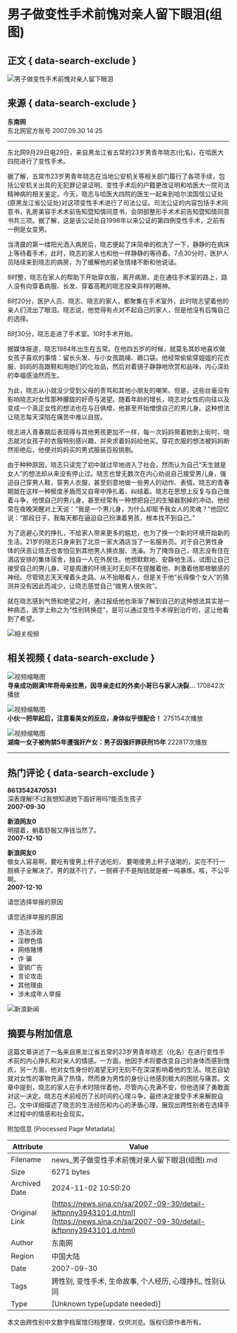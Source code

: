 # 男子做变性手术前愧对亲人留下眼泪(组图)

## 正文 { data-search-exclude }


![男子做变性手术前愧对亲人留下眼泪](https://n.sinaimg.cn/sinakd10200/360/w180h180/20221208/d315-b9f6c7330e2811176dbb45d1211f3575.jpg)

## 来源 { data-search-exclude }

**东南网**  
东北网官方账号 2007.09.30 14:25

---

东北网9月29日电29日，来自黑龙江省五常的23岁男青年晓志(化名)，在哈医大四院进行了变性手术。

据了解，五常市23岁男青年晓志在当地公安机关等相关部门履行了各项手续，包括公安机关出具的无犯罪记录证明、变性手术后的户籍更改证明和哈医大一院司法精神病的相关鉴定。今天，晓志与哈医大四院的医生一起来到哈尔滨国信公证处(原黑龙江省公证处)对这项变性手术进行了司法公证。司法公证的内容包括手术同意书，乳房美容手术术前告知暨知情同意书，会阴部整形手术术前告知暨知情同意书共三项。据了解，这是该公证处自1998年以来公证的第四例变性手术，之前有一例是女变男。

当清晨的第一缕阳光洒入病房后，晓志便起了床简单的梳洗了一下，静静的在病床上等待着手术，此时，晓志的家人也和他一样静静的等待着。7点30分时，医护人员陆续来到晓志的病房，为了缓解他的紧张情绪不断和他说话。

8时整，晓志在家人的帮助下开始穿衣服，离开病房。走在通往手术室的路上，路人没有向穿着病服、长发、穿着高靴的晓志投来异样的眼神。

8时20分，医护人员、晓志、晓志的家人，都聚集在手术室外，此时晓志望着他的亲人们流出了眼泪。晓志说，他觉得有点对不起自己的家人，但是他没有后悔自己的选择。

8时30分，晓志走进了手术室。10时手术开始。

据媒体报道，晓志1984年出生在五常。在他四五岁的时候，就莫名其妙地喜欢做女孩子喜欢的事情：留长头发、与小女孩跳绳、踢口袋。他经常偷偷穿姐姐的花衣服、妈妈的高跟鞋和用她们的化妆品，然后对着镜子静静地欣赏和品味，内心深处的幸福感油然而生。

为此，晓志从小就没少受到父母的责骂和其他小朋友的嘲笑。但是，这些丝毫没有影响晓志对女性那种朦胧的好奇与渴望。随着年龄的增长，晓志对女性的向往以及变成一个真正女性的想法也在与日俱增，他甚至开始憎恨自己的男儿身。这种想法让晓志每天深陷在痛苦中难以自拔。

晓志进入青春期后表现得与其他男孩更加不一样，每一次妈妈带着她到上街时，晓志就对女孩子的衣服特别感兴趣，并央求着妈妈给他买。穿花衣服的想法被妈妈断然拒绝后，他便对妈妈买的男式服装百般挑剔。

由于种种原因，晓志只读完了初中就过早地进入了社会，然而认为自己“天生就是女人”的想法却从来没有停止过。晓志也曾无数次在内心劝说自己接受男儿身，强迫自己穿男人鞋，穿男人衣服，甚至刻意地做一些男人的动作、表情。晓志的青春期就在这样一种极度矛盾而又自卑中挣扎着、纠结着。晓志在思想上反复与自己做着斗争，他恨自己的男儿身，甚至经常有一种想把自己的生殖器割掉的冲动。他经常在夜晚哭醒对上天说：“我是一个男儿身，为什么却赋予我女人的灵魂？”他回忆说：“那段日子，我每天都在逼迫自己扮演着男孩，根本找不到自己。”

为了逃避心灵的挣扎，不给家人带来更多的尴尬，也为了换一个新的环境开始新的生活。21岁的晓志只身来到了北京一家大酒店当了一名服务员。对于自己男性身体的厌恶让晓志也害怕见到其他男人换衣服、洗澡。为了掩饰自己，晓志没有住在酒店安排的集体宿舍，独自一人在外居住。他想默默地、安静地生活，试图让自己接受自己的男儿身。可是周遭的环境无时无刻不在提醒着他、刺激着他那根敏感的神经。尽管晓志天天埋着头走路、从不抬眼看人，但是关于他“长得像个女人”的猜测并没有因此而减少，让晓志感觉自己“做男人很失败”。

就在晓志感到气愤和绝望之时，通过报纸他也渐渐了解到自己的这种想法其实是一种病态，医学上称之为“性别转换症”，是可以通过变性手术得到治疗的，这让他看到了希望。

![相关视频](https://n.sinaimg.cn/default/2fb77759/20151125/320X320.png)

## 相关视频 { data-search-exclude }

![视频缩略图](https://z0.sinaimg.cn/auto/crop?img=https://n.sinaimg.cn/sinakd20241102ac/320/w480h640/20241102/2990-a59bf183b20520460999594050f382ca.jpg&size=370_207&bgf=1&bgc=%23000000)  
**寻亲成功刚满1年将母亲拉黑，因寻亲走红的外卖小哥已与家人决裂…** 170842次播放

![视频缩略图](https://z0.sinaimg.cn/auto/crop?img=https://n.sinaimg.cn/sinakd20241102ac/533/w480h853/20241102/e0ce-03ede80daedb5854d71c6c0ceceb43e2.jpg&size=370_207&bgf=1&bgc=%23000000)  
**小伙一把举起后，注意看美女的反应，身体似乎很配合！** 275154次播放

![视频缩略图](https://z0.sinaimg.cn/auto/crop?img=https://n.sinaimg.cn/sinakd20241102ac/200/w640h360/20241102/facd-fbe61c82f6d5983ae7ad4a0c1563b81a.jpg&size=370_207&bgf=1&bgc=%23000000)  
**湖南一女子被拘禁5年遭强奸产女：男子因强奸罪获刑15年** 222817次播放

---

## 热门评论 { data-search-exclude }

**8613542470531**  
深表理解!不过我想知道她下面好用吗?能否生孩子  
**2007-09-30**

**新浪网友0**  
明摆着，躺着舒服又挣钱当然了。  
**2007-12-10**

**新浪网友0**  
做女人容易啊，要吃有傻男上杆子送吃的， 要喝傻男上杆子送喝的，实在不行一脱裤子全解决了。男的就不行了，一脱裤子不是掏钱就是被一吨暴练。咳，不公平啊。  
**2007-12-10**

请您选择举报的原因

请您选择举报的原因

- 违法涉政
- 淫秽色情
- 网络赌博
- 诈 骗
- 营销广告
- 言论攻击
- 其他理由
- 涉未成年人举报

![新浪新闻](https://n.sinaimg.cn/default/80905340/20200331/sinalogo.png)

## 摘要与附加信息

<!-- tcd_abstract -->
这篇文章讲述了一名来自黑龙江省五常的23岁男青年晓志（化名）在进行变性手术前的内心挣扎和对亲人的情感。一方面，他因手术将要改变自己的身体而感到愧疚，另一方面，他对女性身份的渴望无时无刻不在深深影响着他的生活。晓志自幼就对女性的事物充满了热情，然而身为男性的身份让他感到极大的困扰与痛苦。文章中提到，晓志的家人在手术时陪伴着他，尽管内心充满不安，但他选择了勇敢面对这一决定。晓志在术前经历了长时间的心理斗争，最终决定接受手术来解脱自己。文中详细描述了晓志的生活经历和内心的矛盾心理，展现出跨性别者在选择手术过程中的情感和社会现实。
<!-- tcd_abstract_end -->

附加信息 [Processed Page Metadata]

| Attribute       | Value                                  |
|-----------------|----------------------------------------|
| Filename        | news_男子做变性手术前愧对亲人留下眼泪(组图).md                             |
| Size            | 6271 bytes                           |
| Archived Date   | 2024-11-02 10:50:20                             |
| Original Link   | [https://news.sina.cn/sa/2007-09-30/detail-ikftpnny3943101.d.html](https://news.sina.cn/sa/2007-09-30/detail-ikftpnny3943101.d.html)                       |
| Author          | 东南网                               |
| Region          | 中国大陆                               |
| Date            | 2007-09-30                                 |
| Tags            | 跨性别, 变性手术, 生命故事, 个人经历, 心理挣扎, 性别认同                                 |
| Type            | [Unknown type(update needed)]                                 |
<!-- tcd_table_end -->

本文由跨性别中文数字档案馆归档整理，仅供浏览。版权归原作者所有。
